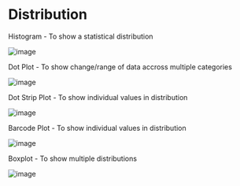 # Distribution

 Histogram - To show a statistical distribution

 ![image](https://github.com/avatorl/Deneb-Vega-Templates/assets/59934292/bd106e7a-9149-4e76-87a6-f4f92676a2c3)

 Dot Plot - To show change/range of data accross multiple categories

 ![image](https://github.com/avatorl/Deneb-Vega-Templates/assets/59934292/24c1ff5d-9daa-44e8-a107-8edc11b2200d)

 Dot Strip Plot - To show individual values in distribution

 ![image](https://github.com/avatorl/Deneb-Vega-Templates/assets/59934292/800888fb-08ac-4b6b-b0a0-0ae3f4d888d6)

 Barcode Plot - To show individual values in distribution

 ![image](https://github.com/avatorl/Deneb-Vega-Templates/assets/59934292/c2b9e23d-fd91-4b7c-aba2-f071b6ad4556)

 Boxplot - To show multiple distributions

 ![image](https://github.com/avatorl/Deneb-Vega-Templates/assets/59934292/29515284-dea0-44a6-9709-f6d26bc6eed2)





